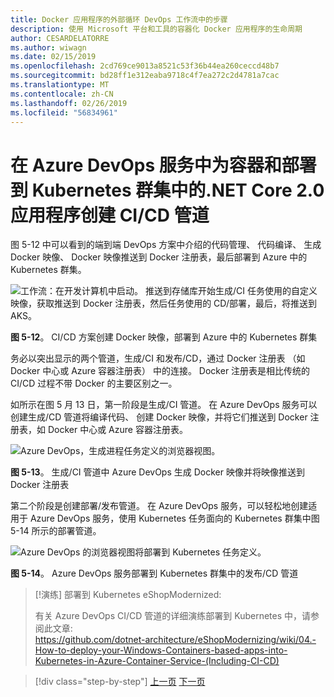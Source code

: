 ```yaml
---
title: Docker 应用程序的外部循环 DevOps 工作流中的步骤
description: 使用 Microsoft 平台和工具的容器化 Docker 应用程序的生命周期
author: CESARDELATORRE
ms.author: wiwagn
ms.date: 02/15/2019
ms.openlocfilehash: 2cd769ce9013a8521c53f36b44ea260ceccd48b7
ms.sourcegitcommit: bd28ff1e312eaba9718c4f7ea272c2d4781a7cac
ms.translationtype: MT
ms.contentlocale: zh-CN
ms.lasthandoff: 02/26/2019
ms.locfileid: "56834961"
---
```

# <a name="creating-cicd-pipelines-in-azure-devops-services-for-a-net-core-20-application-on-containers-and-deploying-to-a-kubernetes-cluster"></a>在 Azure DevOps 服务中为容器和部署到 Kubernetes 群集中的.NET Core 2.0 应用程序创建 CI/CD 管道

图 5-12 中可以看到的端到端 DevOps 方案中介绍的代码管理、 代码编译、 生成 Docker 映像、 Docker 映像推送到 Docker 注册表，最后部署到 Azure 中的 Kubernetes 群集。

![工作流：在开发计算机中启动。 推送到存储库开始生成/CI 任务使用的自定义映像，获取推送到 Docker 注册表，然后任务使用的 CD/部署，最后，将推送到 AKS。](media/docker-workflow-ci-cd-aks.png)

**图 5-12**。 CI/CD 方案创建 Docker 映像，部署到 Azure 中的 Kubernetes 群集

务必以突出显示的两个管道，生成/CI 和发布/CD，通过 Docker 注册表 （如 Docker 中心或 Azure 容器注册表） 中的连接。 Docker 注册表是相比传统的 CI/CD 过程不带 Docker 的主要区别之一。

如所示在图 5 月 13 日，第一阶段是生成/CI 管道。 在 Azure DevOps 服务可以创建生成/CD 管道将编译代码、 创建 Docker 映像，并将它们推送到 Docker 注册表，如 Docker 中心或 Azure 容器注册表。

![Azure DevOps，生成进程任务定义的浏览器视图。](media/build-ci-pipeline-azure-devops-push-to-docker-registry.png)

**图 5-13**。 生成/CI 管道中 Azure DevOps 生成 Docker 映像并将映像推送到 Docker 注册表

第二个阶段是创建部署/发布管道。 在 Azure DevOps 服务，可以轻松地创建适用于 Azure DevOps 服务，使用 Kubernetes 任务面向的 Kubernetes 群集中图 5-14 所示的部署管道。

![Azure DevOps 的浏览器视图将部署到 Kubernetes 任务定义。](media/release-cd-pipeline-azure-devops-deploy-to-kubernetes.png)

**图 5-14**。 Azure DevOps 服务部署到 Kubernetes 群集中的发布/CD 管道

> [!演练] 部署到 Kubernetes eShopModernized:
>
> 有关 Azure DevOps CI/CD 管道的详细演练部署到 Kubernetes 中，请参阅此文章: \
><https://github.com/dotnet-architecture/eShopModernizing/wiki/04.-How-to-deploy-your-Windows-Containers-based-apps-into-Kubernetes-in-Azure-Container-Service-(Including-CI-CD)>

>[!div class="step-by-step"]
>[上一页](docker-application-outer-loop-devops-workflow.md)
>[下一页](../run-manage-monitor-docker-environments/index.md)
